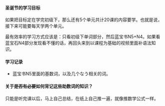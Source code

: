 #### 圣诞节的学习目标

如果把目标定在学完初级下，那么还有5个单元共计20课的内容要学。也就是说，接下来可能要每天学两个单元。

最有效率的学习方式应该是：只看初级下单词部分，然后蓝宝书N5+N4。如果看蓝宝石N4部分发现看不懂的话，再回头来到以课程为基础的视频里面补语法知识。


#### 学习记录
* 蓝宝书N5里面的基数词，以及几个なう相关的词。


#### 关于~~是否有必要~~如何背记这些助数词的知识？
只能是听完课以后，马上自己总结，在纸上自己推一遍，就像推数学公式一样。
